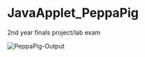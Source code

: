 # JavaApplet_PeppaPig
2nd year finals project/lab exam

![PeppaPig-Output](https://user-images.githubusercontent.com/110950262/213902825-460878b9-8e3c-4a74-b67a-6470f94dd413.png)

